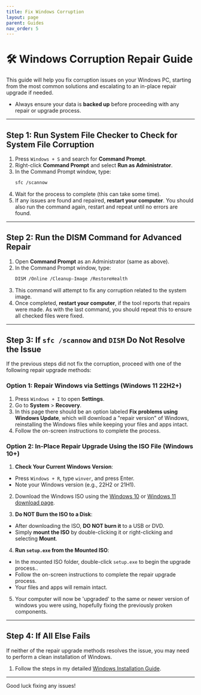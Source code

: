 ```yaml
---
title: Fix Windows Corruption
layout: page
parent: Guides
nav_order: 5
---
```


# 🛠️ Windows Corruption Repair Guide

This guide will help you fix corruption issues on your Windows PC, starting from the most common solutions and escalating to an in-place repair upgrade if needed.

- Always ensure your data is **backed up** before proceeding with any repair or upgrade process.

---

## Step 1: Run System File Checker to Check for System File Corruption

1. Press `Windows + S` and search for **Command Prompt**.
2. Right-click **Command Prompt** and select **Run as Administrator**.
3. In the Command Prompt window, type:
    ```bash
   sfc /scannow
     ```
4. Wait for the process to complete (this can take some time).
5. If any issues are found and repaired, **restart your computer**. You should also run the command again, restart and repeat until no errors are found.

---

## Step 2: Run the DISM Command for Advanced Repair

1. Open **Command Prompt** as an Administrator (same as above).
2. In the Command Prompt window, type:
	```bash
   DISM /Online /Cleanup-Image /RestoreHealth
     ```
3. This command will attempt to fix any corruption related to the system image.
4. Once completed, **restart your computer**, if the tool reports that repairs were made. As with the last command, you should repeat this to ensure all checked files were fixed.

---

## Step 3: If `sfc /scannow` and `DISM` Do Not Resolve the Issue

If the previous steps did not fix the corruption, proceed with one of the following repair upgrade methods:

### Option 1: Repair Windows via Settings (Windows 11 22H2+)

1. Press `Windows + I` to open **Settings**.
2. Go to **System** > **Recovery**.
3. In this page there should be an option labeled **Fix problems using Windows Update**, which will download a "repair version" of Windows, reinstalling the Windows files while keeping your files and apps intact.
6. Follow the on-screen instructions to complete the process.

### Option 2: In-Place Repair Upgrade Using the ISO File (Windows 10+)

1. **Check Your Current Windows Version**:
- Press `Windows + R`, type `winver`, and press Enter.
- Note your Windows version (e.g., 22H2 or 21H1).

2. Download the Windows ISO using the [Windows 10](https://www.microsoft.com/software-download/windows10) or [Windows 11 download page](https://www.microsoft.com/software-download/windows11).

3. **Do NOT Burn the ISO to a Disk**:
- After downloading the ISO, **DO NOT burn it** to a USB or DVD.
- Simply **mount the ISO** by double-clicking it or right-clicking and selecting **Mount**.

4. **Run `setup.exe` from the Mounted ISO**:
- In the mounted ISO folder, double-click `setup.exe` to begin the upgrade process..
- Follow the on-screen instructions to complete the repair upgrade process.
- Your files and apps will remain intact.

5. Your computer will now be 'upgraded' to the same or newer version of windows you were using, hopefully fixing the previously proken components.

---

## Step 4: If All Else Fails

If neither of the repair upgrade methods resolves the issue, you may need to perform a clean installation of Windows.

1. Follow the steps in my detailed [Windows Installation Guide](https://randomtester0.github.io/testing-website/Windows%20Install.html).

---

Good luck fixing any issues!